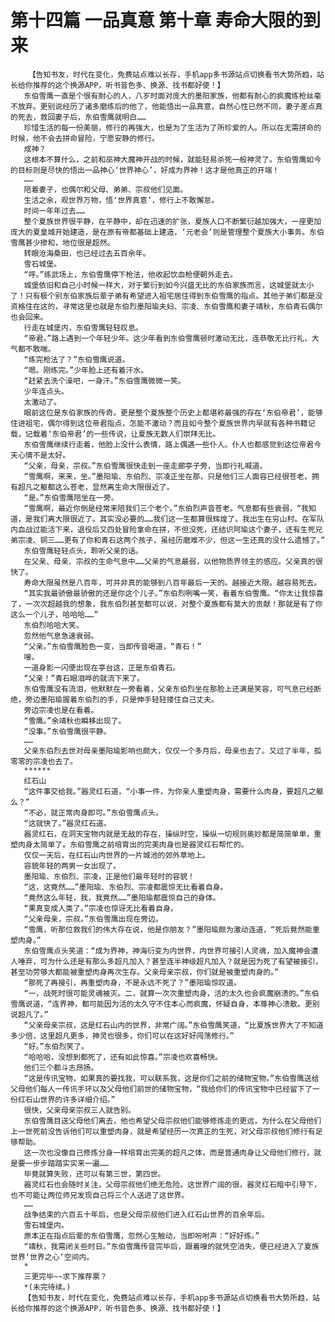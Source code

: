 # 第十四篇 一品真意 第十章 寿命大限的到来
        【告知书友，时代在变化，免费站点难以长存，手机app多书源站点切换看书大势所趋，站长给你推荐的这个换源APP，听书音色多、换源、找书都好使！】
       东伯雪鹰一直是个很有耐心的人，八岁时面对庞大的墨阳家族，他都有耐心的疯魔练枪丝毫不放弃。更别说经历了诸多磨练后的他了，他能悟出一品真意，自然心性已然不同，妻子差点真的死去，救回妻子后，东伯雪鹰就明白……
       珍惜生活的每一份美丽，修行的再强大，也是为了生活为了所珍爱的人。所以在无需拼命的时候，他不会去拼命冒险，宁愿安静的修行。
       成神？
       这根本不算什么，之前和巫神大魔神开战的时候，就能轻易杀死一般神灵了。东伯雪鹰如今的目标则是尽快的悟出一品神心‘世界神心’，好成为界神！这才是他真正的开端！
       ……
       陪着妻子，也偶尔和父母、弟弟、宗叔他们见面。
       生活之余，观世界万物，悟‘世界真意’，修行上不敢懈怠。
       时间一年年过去……
       整个夏族世界很平静，在平静中，却在迅速的扩张，夏族人口不断繁衍越加强大，一座更加庞大的夏皇城开始建造，是在原有帝都基础上建造，‘元老会’则是管理整个夏族大小事务。东伯雪鹰甚少掺和，地位很是超然。
       转眼沧海桑田，也已经过去五百余年。
       雪石城堡。
       “呼。”练武场上，东伯雪鹰停下枪法，他收起饮血枪便朝外走去。
       城堡依旧和自己小时候一样大，对于繁衍到如今兴盛无比的东伯家族而言，这城堡就太小了！只有极个别东伯家族后辈子弟有希望进入祖宅居住得到东伯雪鹰的指点。其他子弟们都是没资格住在这的，寻常这里也就是东伯烈墨阳瑜夫妇、宗凌、东伯雪鹰和妻子靖秋，东伯青石偶尔也会回来。
       行走在城堡内，东伯雪鹰轻轻叹息。
       “帝君。”路上遇到一个年轻少年。这少年看到东伯雪鹰顿时激动无比，连恭敬无比行礼，大气都不敢喘。
       “练完枪法了？”东伯雪鹰说道。
       “嗯。刚练完。”少年脸上还有着汗水。
       “赶紧去洗个澡吧，一身汗。”东伯雪鹰微微一笑。
       少年连点头。
       太激动了。
       眼前这位是东伯家族的传奇。更是整个夏族整个历史上都堪称最强的存在‘东伯帝君’，能够住进祖宅，偶尔得到这位帝君指点，怎能不激动？而且如今整个夏族世界内早就有各种书籍记载，记载着‘东伯帝君’的一些传说，让夏族无数人们崇拜无比。
       东伯雪鹰继续行走着，他脸上没什么表情，路上偶遇一些仆人。仆人也都感觉到这位帝君今天心情不是太好。
       “父亲，母亲，宗叔。”东伯雪鹰很快走到一座走廊亭子旁，当即行礼喊道。
       “雪鹰啊，来来，坐。”墨阳瑜、东伯烈、宗凌正坐在那，只是他们三人面容已经很苍老，拥有超凡之躯都这么苍老，显然离生命大限很近了。
       “是。”东伯雪鹰陪坐在一旁。
       “雪鹰啊，最近你倒是经常来陪我们三个老个。”东伯烈声音苍老。气息都有些衰弱，“我知道，是我们离大限很近了。其实没必要的……我们这一生都算很辉煌了。我出生在穷山村。在军队内血战过能活下来，退役后又四处冒险拿命在拼，不但没死，还结识阿瑜这个妻子，还有生死兄弟宗凌、铜三……更有了你和青石这两个孩子，虽经历磨难不少，但这一生还真的没什么遗憾了。”
       东伯雪鹰轻轻点头，聆听父亲的话。
       在父亲、母亲、宗叔的生命气息中……父亲的气息最弱，以他物质界领主的感应。父亲真的很快了。
       寿命大限虽然是八百年，可并非真的能够到八百年最后一天的。越接近大限。越容易死去。
       “其实我最骄傲最骄傲的还是你这个儿子。”东伯烈咧嘴一笑，看着东伯雪鹰。“你太让我惊喜了，一次次超越我的想象，我东伯烈甚至都可以说，对整个夏族都有莫大的贡献！那就是有了你这么一个儿子，哈哈哈……”
       东伯烈哈哈大笑。
       忽然他气息急速衰弱。
       “父亲。”东伯雪鹰脸色一变，当即传音喝道，“青石！”
       嗖。
       一道身影一闪便出现在亭台这，正是东伯青石。
       “父亲！”青石眼泪哗的就流下来了。
       东伯雪鹰没有流泪，他默默在一旁看着，父亲东伯烈坐在那脸上还满是笑容，可气息已经断绝，旁边墨阳瑜握着东伯烈的手，只是伸手轻轻搂住自己丈夫。
       旁边宗凌也是在看着。
       “雪鹰。”余靖秋也瞬移出现了。
       “没事。”东伯雪鹰很平静。
       ……
       父亲东伯烈去世对母亲墨阳瑜影响也颇大，仅仅一个多月后，母亲也去了。又过了半年，孤零零的宗凌也去了。
       ******
       红石山
       “这件事交给我。”器灵红石道，“小事一件，为你亲人重塑肉身，需要什么肉身，要超凡之躯么？”
       “不必，就正常肉身即可。”东伯雪鹰点头。
       “这就快了。”器灵红石道。
       器灵红石，在洞天宝物内就是无敌的存在，操纵时空，操纵一切规则奥妙都是简简单单，重塑肉身太简单了。东伯雪鹰之前培育出的完美肉身也是器灵红石帮忙的。
       仅仅一天后，在红石山内世界的一片城池的郊外草地上。
       容貌年轻的两男一女出现了。
       墨阳瑜、东伯烈、宗凌，正是他们最年轻时的容貌！
       “这，这竟然……”墨阳瑜、东伯烈、宗凌都震惊无比看着自身。
       “竟然这么年轻，我，我竟然……”墨阳瑜都震惊自己的身体。
       “果真变成人类了。”宗凌也惊讶无比看着自身。
       “父亲母亲，宗叔。”东伯雪鹰出现在旁边。
       “雪鹰，听那位救我们的伟大存在说，他是你朋友？”墨阳瑜颇为激动连道，“死后竟然能重塑肉身。”
       东伯雪鹰点头笑道：“成为界神，神海衍变为内世界，内世界可接引人灵魂，加入魔神会遭人唾弃，可为什么还是有那么多超凡加入？甚至连半神级超凡加入？就是因为死了有望被接引，甚至功劳够大都能被重塑肉身再次生存。父亲母亲宗叔，你们就是被重塑肉身的。”
       “那死了再接引，再重塑肉身，不是永远不死了？”墨阳瑜惊叹道。
       “一，战死时很可能灵魂被灭。二，就算一次次重塑肉身，活的太久也会疯魔崩溃的。”东伯雪鹰说道，“连界神，都可能因为活的太久守不住本心而疯魔，怀疑自身，本尊神心溃散。更别说超凡了。”
       “父亲母亲宗叔，这是红石山内的世界，非常广阔。”东伯雪鹰笑道，“比夏族世界大了不知道多少倍，这里超凡更多，神灵也很多，你们可以在这好好闯荡修行。”
       “好。”东伯烈笑了。
       “哈哈哈，没想到都死了，还有如此惊喜。”宗凌也欢喜畅快。
       他们三个都斗志昂扬。
       “这是传讯宝物，如果真的要找我，可以联系我，这是你们之前的储物宝物。”东伯雪鹰送给父母他们每人一传讯手环以及父母他们前世的储物宝物，“我给你们的传讯宝物中已经留下了一份红石山世界的许多详细介绍。”
       很快，父亲母亲宗叔三人就告别。
       东伯雪鹰目送父母他们离去，他也希望父母宗叔他们能够修炼走的更远，为什么在父母他们上一世死前没告诉他们可以重塑肉身，就是希望经历一次真正的生死，对父母宗叔他们修行有足够帮助。
       这一次也没像自己修炼分身一样培育出完美的超凡之体，而是普通肉身让父母他们修行，就是要一步步踏踏实实来一遍……
       毕竟就算失败，还可以有第三世，第四世。
       器灵红石也会随时关注，父母宗叔他们绝无危险。这世界广阔的很，器灵红石暗中引导下，也不可能让两位师兄发现自己将三个人送进了这世界。
       ……
       战争结束的六百五十年后，也是父母宗叔他们进入红石山世界的百余年后。
       雪石城堡内。
       原本正在指点后辈的东伯雪鹰，忽然心生触动，当即吩咐声：“好好练。”
       “靖秋，我需闭关些时日。”东伯雪鹰传音完毕后，跟着嗖的就凭空消失，便已经进入了夏族世界‘世界之心’空间内。
       *
       三更完毕~~求下推荐票？
       *(未完待续。)
       【告知书友，时代在变化，免费站点难以长存，手机app多书源站点切换看书大势所趋，站长给你推荐的这个换源APP，听书音色多、换源、找书都好使！】